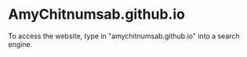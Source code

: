 # AmyChitnumsab.github.io

To access the website, type in "amychitnumsab.github.io" into a search engine. 